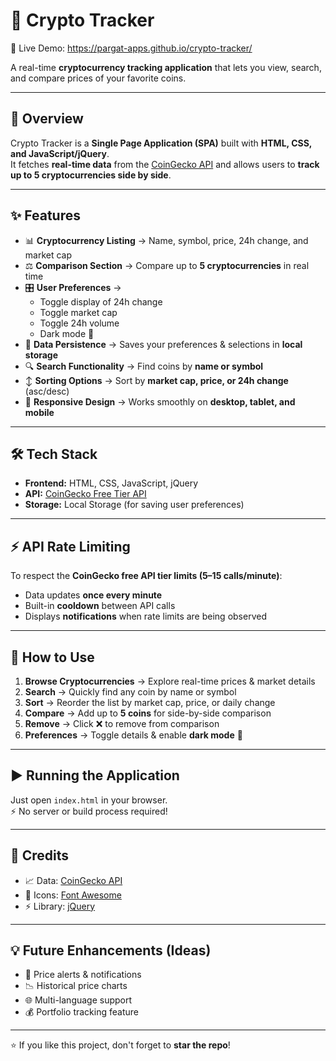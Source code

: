 # 🚀 Crypto Tracker

🔗 Live Demo: https://pargat-apps.github.io/crypto-tracker/

A real-time **cryptocurrency tracking application** that lets you view, search, and compare prices of your favorite coins.  

---

## 📖 Overview  

Crypto Tracker is a **Single Page Application (SPA)** built with **HTML, CSS, and JavaScript/jQuery**.  
It fetches **real-time data** from the [CoinGecko API](https://www.coingecko.com/en/api) and allows users to **track up to 5 cryptocurrencies side by side**.  

---

## ✨ Features  

- 📊 **Cryptocurrency Listing** → Name, symbol, price, 24h change, and market cap  
- ⚖️ **Comparison Section** → Compare up to **5 cryptocurrencies** in real time  
- 🎛 **User Preferences** →  
  - Toggle display of 24h change  
  - Toggle market cap  
  - Toggle 24h volume  
  - Dark mode 🌙  
- 💾 **Data Persistence** → Saves your preferences & selections in **local storage**  
- 🔍 **Search Functionality** → Find coins by **name or symbol**  
- ↕️ **Sorting Options** → Sort by **market cap, price, or 24h change** (asc/desc)  
- 📱 **Responsive Design** → Works smoothly on **desktop, tablet, and mobile**  

---

## 🛠️ Tech Stack  

- **Frontend:** HTML, CSS, JavaScript, jQuery  
- **API:** [CoinGecko Free Tier API](https://www.coingecko.com/en/api)  
- **Storage:** Local Storage (for saving user preferences)  

---

## ⚡ API Rate Limiting  

To respect the **CoinGecko free API tier limits (5–15 calls/minute)**:  
- Data updates **once every minute**  
- Built-in **cooldown** between API calls  
- Displays **notifications** when rate limits are being observed  

---

## 🚀 How to Use  

1. **Browse Cryptocurrencies** → Explore real-time prices & market details  
2. **Search** → Quickly find any coin by name or symbol  
3. **Sort** → Reorder the list by market cap, price, or daily change  
4. **Compare** → Add up to **5 coins** for side-by-side comparison  
5. **Remove** → Click ❌ to remove from comparison  
6. **Preferences** → Toggle details & enable **dark mode** 🌙  

---

## ▶️ Running the Application  

Just open `index.html` in your browser.  
⚡ No server or build process required!  

---

## 🙌 Credits  

- 📈 Data: [CoinGecko API](https://www.coingecko.com/en/api)  
- 🎨 Icons: [Font Awesome](https://fontawesome.com/)  
- ⚡ Library: [jQuery](https://jquery.com/)  

---

## 💡 Future Enhancements (Ideas)  
- 🔔 Price alerts & notifications  
- 📉 Historical price charts  
- 🌐 Multi-language support  
- 💰 Portfolio tracking feature  

---

⭐ If you like this project, don't forget to **star the repo**!
